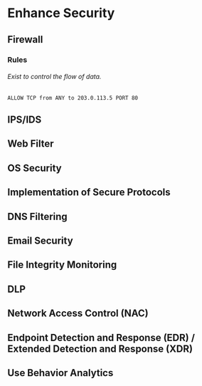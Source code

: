 # Enhance Security

## Firewall

### Rules
###### Exist to control the flow of data.

```
ALLOW TCP from ANY to 203.0.113.5 PORT 80
```

## IPS/IDS



## Web Filter



## OS Security



## Implementation of Secure Protocols

## DNS Filtering

## Email Security

## File Integrity Monitoring

## DLP

## Network Access Control (NAC)

## Endpoint Detection and Response (EDR) / Extended Detection and Response (XDR)

## Use Behavior Analytics

